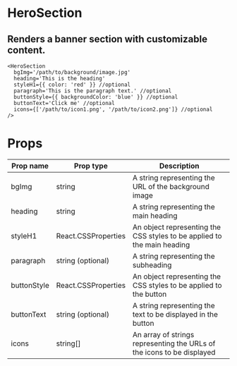 # HeroSection

## Renders a banner section with customizable content.

```tsx
<HeroSection
  bgImg='/path/to/background/image.jpg'
  heading='This is the heading'
  styleH1={{ color: 'red' }} //optional
  paragraph='This is the paragraph text.' //optional
  buttonStyle={{ backgroundColor: 'blue' }} //optional
  buttonText='Click me' //optional
  icons={['/path/to/icon1.png', '/path/to/icon2.png']} //optional
/>
```

# Props

| Prop name   | Prop type           | Description                                                             |
| ----------- | ------------------- | ----------------------------------------------------------------------- |
| bgImg       | string              | A string representing the URL of the background image                   |
| heading     | string              | A string representing the main heading                                  |
| styleH1     | React.CSSProperties | An object representing the CSS styles to be applied to the main heading |
| paragraph   | string (optional)   | A string representing the subheading                                    |
| buttonStyle | React.CSSProperties | An object representing the CSS styles to be applied to the button       |
| buttonText  | string (optional)   | A string representing the text to be displayed in the button            |
| icons       | string[]            | An array of strings representing the URLs of the icons to be displayed  |
